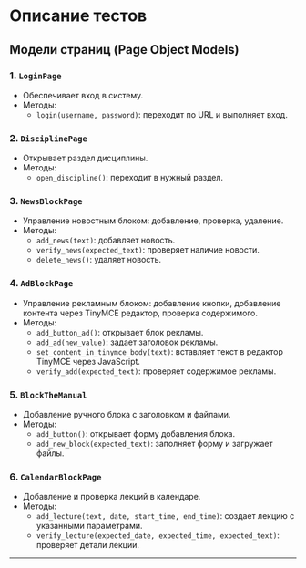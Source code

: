 # Описание тестов

## Модели страниц (Page Object Models)

### 1. `LoginPage`
- Обеспечивает вход в систему.
- Методы:
  - `login(username, password)`: переходит по URL и выполняет вход.

### 2. `DisciplinePage`
- Открывает раздел дисциплины.
- Методы:
  - `open_discipline()`: переходит в нужный раздел.

### 3. `NewsBlockPage`
- Управление новостным блоком: добавление, проверка, удаление.
- Методы:
  - `add_news(text)`: добавляет новость.
  - `verify_news(expected_text)`: проверяет наличие новости.
  - `delete_news()`: удаляет новость.

### 4. `AdBlockPage`
- Управление рекламным блоком: добавление кнопки, добавление контента через TinyMCE редактор, проверка содержимого.
- Методы:
  - `add_button_ad()`: открывает блок рекламы.
  - `add_ad(new_value)`: задает заголовок рекламы.
  - `set_content_in_tinymce_body(text)`: вставляет текст в редактор TinyMCE через JavaScript.
  - `verify_add(expected_text)`: проверяет содержимое рекламы.

### 5. `BlockTheManual`
- Добавление ручного блока с заголовком и файлами.
- Методы:
  - `add_button()`: открывает форму добавления блока.
  - `add_new_block(expected_text)`: заполняет форму и загружает файлы.

### 6. `CalendarBlockPage`
- Добавление и проверка лекций в календаре.
- Методы:
  - `add_lecture(text, date, start_time, end_time)`: создает лекцию с указанными параметрами.
  - `verify_lecture(expected_date, expected_time, expected_text)`: проверяет детали лекции.

---
